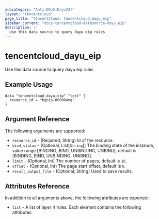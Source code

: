 ```yaml
---
subcategory: "Anti-DDoS(DayuV2)"
layout: "tencentcloud"
page_title: "TencentCloud: tencentcloud_dayu_eip"
sidebar_current: "docs-tencentcloud-datasource-dayu_eip"
description: |-
  Use this data source to query dayu eip rules
---
```


# tencentcloud_dayu_eip

Use this data source to query dayu eip rules

## Example Usage

```hcl
data "tencentcloud_dayu_eip" "test" {
  resource_id = "bgpip-000004xg"
}
```

## Argument Reference

The following arguments are supported:

* `resource_id` - (Required, String) Id of the resource.
* `bind_status` - (Optional, List[`String`]) The binding state of the instance, value range [BINDING, BIND, UNBINDING, UNBIND], default is [BINDING, BIND, UNBINDING, UNBIND].
* `limit` - (Optional, Int) The number of pages, default is `10`.
* `offset` - (Optional, Int) The page start offset, default is `0`.
* `result_output_file` - (Optional, String) Used to save results.

## Attributes Reference

In addition to all arguments above, the following attributes are exported:

* `list` - A list of layer 4 rules. Each element contains the following attributes:


